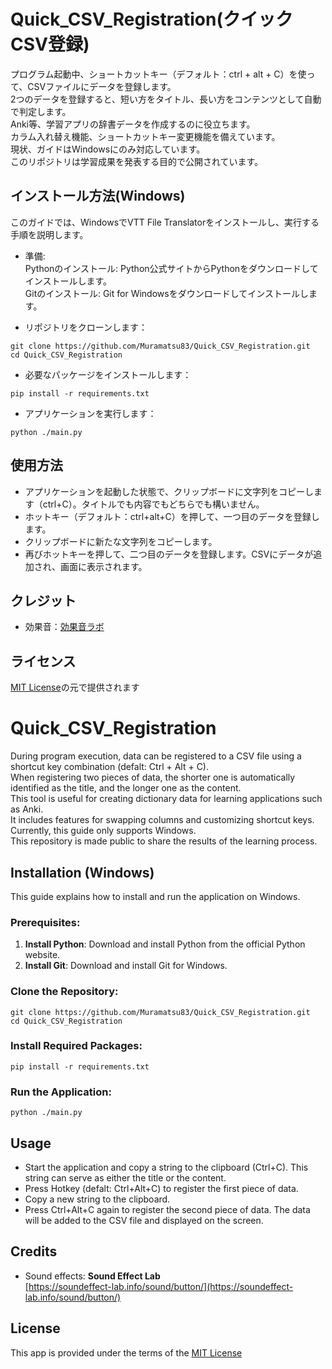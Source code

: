# Quick_CSV_Registration(クイックCSV登録)

プログラム起動中、ショートカットキー（デフォルト：ctrl + alt + C）を使って、CSVファイルにデータを登録します。  
2つのデータを登録すると、短い方をタイトル、長い方をコンテンツとして自動で判定します。   
Anki等、学習アプリの辞書データを作成するのに役立ちます。  
カラム入れ替え機能、ショートカットキー変更機能を備えています。  
現状、ガイドはWindowsにのみ対応しています。  
このリポジトリは学習成果を発表する目的で公開されています。

## インストール方法(Windows)

このガイドでは、WindowsでVTT File Translatorをインストールし、実行する手順を説明します。

- 準備:  
Pythonのインストール: Python公式サイトからPythonをダウンロードしてインストールします。  
Gitのインストール: Git for Windowsをダウンロードしてインストールします。

- リポジトリをクローンします：
```
git clone https://github.com/Muramatsu83/Quick_CSV_Registration.git
cd Quick_CSV_Registration
```
- 必要なパッケージをインストールします：
```
pip install -r requirements.txt
```
- アプリケーションを実行します：
```
python ./main.py
```

## 使用方法
- アプリケーションを起動した状態で、クリップボードに文字列をコピーします（ctrl+C）。タイトルでも内容でもどちらでも構いません。
- ホットキー（デフォルト：ctrl+alt+C）を押して、一つ目のデータを登録します。
- クリップボードに新たな文字列をコピーします。
- 再びホットキーを押して、二つ目のデータを登録します。CSVにデータが追加され、画面に表示されます。

## クレジット
- 効果音：[効果音ラボ](https://soundeffect-lab.info/sound/button/)

## ライセンス
[MIT License](https://opensource.org/license/MIT)の元で提供されます 

# Quick_CSV_Registration

During program execution, data can be registered to a CSV file using a shortcut key combination (defalt: Ctrl + Alt + C).  
When registering two pieces of data, the shorter one is automatically identified as the title, and the longer one as the content.  
This tool is useful for creating dictionary data for learning applications such as Anki.  
It includes features for swapping columns and customizing shortcut keys.
Currently, this guide only supports Windows.  
This repository is made public to share the results of the learning process.

## Installation (Windows)

This guide explains how to install and run the application on Windows.

### Prerequisites:
1. **Install Python**: Download and install Python from the official Python website.  
2. **Install Git**: Download and install Git for Windows.

### Clone the Repository:
```
git clone https://github.com/Muramatsu83/Quick_CSV_Registration.git
cd Quick_CSV_Registration
```

### Install Required Packages:
```
pip install -r requirements.txt
```

### Run the Application:
```
python ./main.py
```

## Usage
- Start the application and copy a string to the clipboard (Ctrl+C). This string can serve as either the title or the content. 
- Press Hotkey (defalt: Ctrl+Alt+C) to register the first piece of data.  
- Copy a new string to the clipboard.  
- Press Ctrl+Alt+C again to register the second piece of data. The data will be added to the CSV file and displayed on the screen.

## Credits
- Sound effects: **Sound Effect Lab**  
  [https://soundeffect-lab.info/sound/button/](https://soundeffect-lab.info/sound/button/)

## License
This app is provided under the terms of the [MIT License](https://opensource.org/license/MIT)
